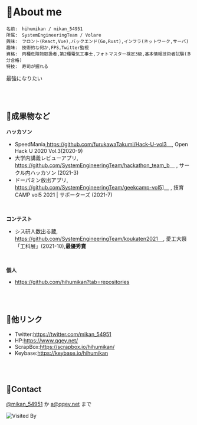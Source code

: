 # 🍊About me

 
	名前:　hihumikan / mikan_54951
	所属:　SystemEngineeringTeam / Volare
	興味:　フロント(React,Vue),バックエンド(Go,Rust),インフラ(ネットワーク,サーバ)
	趣味:　技術的な何か,FPS,Twitter監視
	資格:　丙種危険物取扱者,第2種電気工事士,フォトマスター検定3級,基本情報技術者試験(多分合格)
	特技:　寿司が握れる

最強になりたい

<br />
<br />


## 📜成果物など

**ハッカソン**

- SpeedMania,https://github.com/furukawaTakumi/Hack-U-vol3　, Open Hack U 2020 Vol.3(2020-9)
- 大学内講義レビューアプリ, https://github.com/SystemEngineeringTeam/hackathon_team_b　 , サークル内ハッカソン (2021-3)
- ドーパミン放出アプリ,　https://github.com/SystemEngineeringTeam/geekcamp-vol5]　 , 技育CAMP vol5 2021 | サポーターズ (2021-7) 

<br />

**コンテスト**

- シス研人数出る蔵, https://github.com/SystemEngineeringTeam/koukaten2021　, 愛工大祭「工科展」(2021-10),**最優秀賞**

<br />

**個人**

- https://github.com/hihumikan?tab=repositories

<br />
<br />

## 🔗他リンク
- Twitter:https://twitter.com/mikan_54951
- HP:https://www.qqey.net/
- ScrapBox:https://scrapbox.io/hihumikan/
- Keybase:https://keybase.io/hihumikan

<br />
<br />

## 📨Contact
[@mikan_54951](https://twitter.com/mikan_54951) か [a@qqey.net](mailto:a@qqey.net) まで

![Visited By](https://count.getloli.com/get/@hihumikan?theme=rule34)

